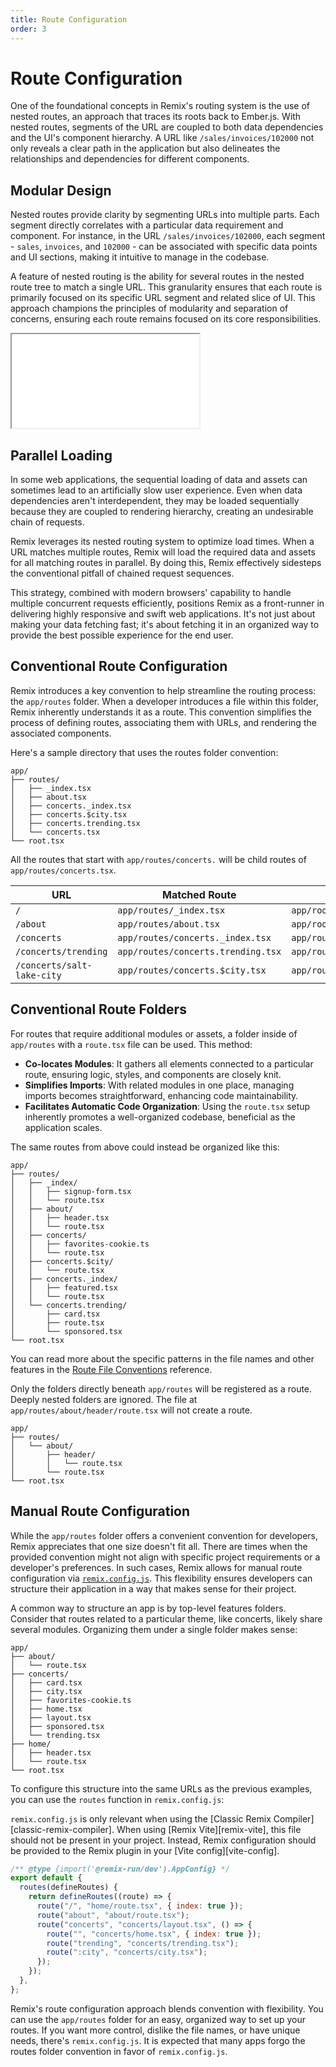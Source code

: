 ```yaml
---
title: Route Configuration
order: 3
---
```


# Route Configuration

One of the foundational concepts in Remix's routing system is the use of nested routes, an approach that traces its roots back to Ember.js. With nested routes, segments of the URL are coupled to both data dependencies and the UI's component hierarchy. A URL like `/sales/invoices/102000` not only reveals a clear path in the application but also delineates the relationships and dependencies for different components.

## Modular Design

Nested routes provide clarity by segmenting URLs into multiple parts. Each segment directly correlates with a particular data requirement and component. For instance, in the URL `/sales/invoices/102000`, each segment - `sales`, `invoices`, and `102000` - can be associated with specific data points and UI sections, making it intuitive to manage in the codebase.

A feature of nested routing is the ability for several routes in the nested route tree to match a single URL. This granularity ensures that each route is primarily focused on its specific URL segment and related slice of UI. This approach champions the principles of modularity and separation of concerns, ensuring each route remains focused on its core responsibilities.

<iframe src="/_docs/routing" class="w-full aspect-[1/1] rounded-lg overflow-hidden pb-4"></iframe>

## Parallel Loading

In some web applications, the sequential loading of data and assets can sometimes lead to an artificially slow user experience. Even when data dependencies aren't interdependent, they may be loaded sequentially because they are coupled to rendering hierarchy, creating an undesirable chain of requests.

Remix leverages its nested routing system to optimize load times. When a URL matches multiple routes, Remix will load the required data and assets for all matching routes in parallel. By doing this, Remix effectively sidesteps the conventional pitfall of chained request sequences.

This strategy, combined with modern browsers' capability to handle multiple concurrent requests efficiently, positions Remix as a front-runner in delivering highly responsive and swift web applications. It's not just about making your data fetching fast; it's about fetching it in an organized way to provide the best possible experience for the end user.

## Conventional Route Configuration

Remix introduces a key convention to help streamline the routing process: the `app/routes` folder. When a developer introduces a file within this folder, Remix inherently understands it as a route. This convention simplifies the process of defining routes, associating them with URLs, and rendering the associated components.

Here's a sample directory that uses the routes folder convention:

```text
app/
├── routes/
│   ├── _index.tsx
│   ├── about.tsx
│   ├── concerts._index.tsx
│   ├── concerts.$city.tsx
│   ├── concerts.trending.tsx
│   └── concerts.tsx
└── root.tsx
```

All the routes that start with `app/routes/concerts.` will be child routes of `app/routes/concerts.tsx`.

| URL                        | Matched Route                      | Layout                    |
| -------------------------- | ---------------------------------- | ------------------------- |
| `/`                        | `app/routes/_index.tsx`            | `app/root.tsx`            |
| `/about`                   | `app/routes/about.tsx`             | `app/root.tsx`            |
| `/concerts`                | `app/routes/concerts._index.tsx`   | `app/routes/concerts.tsx` |
| `/concerts/trending`       | `app/routes/concerts.trending.tsx` | `app/routes/concerts.tsx` |
| `/concerts/salt-lake-city` | `app/routes/concerts.$city.tsx`    | `app/routes/concerts.tsx` |

## Conventional Route Folders

For routes that require additional modules or assets, a folder inside of `app/routes` with a `route.tsx` file can be used. This method:

- **Co-locates Modules**: It gathers all elements connected to a particular route, ensuring logic, styles, and components are closely knit.
- **Simplifies Imports**: With related modules in one place, managing imports becomes straightforward, enhancing code maintainability.
- **Facilitates Automatic Code Organization**: Using the `route.tsx` setup inherently promotes a well-organized codebase, beneficial as the application scales.

The same routes from above could instead be organized like this:

```text
app/
├── routes/
│   ├── _index/
│   │   ├── signup-form.tsx
│   │   └── route.tsx
│   ├── about/
│   │   ├── header.tsx
│   │   └── route.tsx
│   ├── concerts/
│   │   ├── favorites-cookie.ts
│   │   └── route.tsx
│   ├── concerts.$city/
│   │   └── route.tsx
│   ├── concerts._index/
│   │   ├── featured.tsx
│   │   └── route.tsx
│   └── concerts.trending/
│       ├── card.tsx
│       ├── route.tsx
│       └── sponsored.tsx
└── root.tsx
```

You can read more about the specific patterns in the file names and other features in the [Route File Conventions][route_file_conventions] reference.

Only the folders directly beneath `app/routes` will be registered as a route. Deeply nested folders are ignored. The file at `app/routes/about/header/route.tsx` will not create a route.

```text bad lines=[4]
app/
├── routes/
│   └── about/
│       ├── header/
│       │   └── route.tsx
│       └── route.tsx
└── root.tsx
```

## Manual Route Configuration

While the `app/routes` folder offers a convenient convention for developers, Remix appreciates that one size doesn't fit all. There are times when the provided convention might not align with specific project requirements or a developer's preferences. In such cases, Remix allows for manual route configuration via [`remix.config.js`][remix_config]. This flexibility ensures developers can structure their application in a way that makes sense for their project.

A common way to structure an app is by top-level features folders. Consider that routes related to a particular theme, like concerts, likely share several modules. Organizing them under a single folder makes sense:

```text
app/
├── about/
│   └── route.tsx
├── concerts/
│   ├── card.tsx
│   ├── city.tsx
│   ├── favorites-cookie.ts
│   ├── home.tsx
│   ├── layout.tsx
│   ├── sponsored.tsx
│   └── trending.tsx
├── home/
│   ├── header.tsx
│   └── route.tsx
└── root.tsx
```

To configure this structure into the same URLs as the previous examples, you can use the `routes` function in `remix.config.js`:

<docs-warning>`remix.config.js` is only relevant when using the [Classic Remix Compiler][classic-remix-compiler]. When using [Remix Vite][remix-vite], this file should not be present in your project. Instead, Remix configuration should be provided to the Remix plugin in your [Vite config][vite-config].</docs-warning>

```js filename=remix.config.js
/** @type {import('@remix-run/dev').AppConfig} */
export default {
  routes(defineRoutes) {
    return defineRoutes((route) => {
      route("/", "home/route.tsx", { index: true });
      route("about", "about/route.tsx");
      route("concerts", "concerts/layout.tsx", () => {
        route("", "concerts/home.tsx", { index: true });
        route("trending", "concerts/trending.tsx");
        route(":city", "concerts/city.tsx");
      });
    });
  },
};
```

Remix's route configuration approach blends convention with flexibility. You can use the `app/routes` folder for an easy, organized way to set up your routes. If you want more control, dislike the file names, or have unique needs, there's `remix.config.js`. It is expected that many apps forgo the routes folder convention in favor of `remix.config.js`.

[route_file_conventions]: ../file-conventions/routes
[remix_config]: ../file-conventions/remix-config
